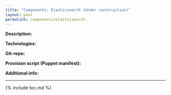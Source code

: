 ```yaml
---
title: "Components: Elasticsearch (Under construction)"
layout: post
permalink: components/elasticsearch
---
```

**Description:**

**Technologies:**

**Git-repo:**

**Provision script (Puppet manifest):**

**Additional info:**


---
{% include toc.md %}
